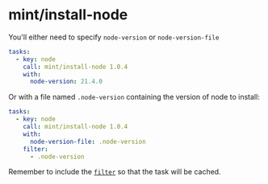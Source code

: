# mint/install-node

You'll either need to specify `node-version` or `node-version-file`


```yaml
tasks:
  - key: node
    call: mint/install-node 1.0.4
    with:
      node-version: 21.4.0
```

Or with a file named `.node-version` containing the version of node to install:

```yaml
tasks:
  - key: node
    call: mint/install-node 1.0.4
    with:
      node-version-file: .node-version
    filter:
      - .node-version
```

Remember to include the [`filter`](https://www.rwx.com/docs/mint/filtering-files) so that the task will be cached.
